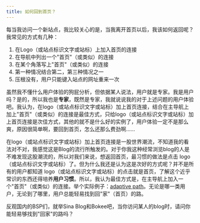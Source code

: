 ```yaml
---
title: 如何回到首页？
---
```

每当我访问一个新站点，我比较关心的是，当我离开首页以后，我该如何返回呢？我常见的方式有几种：

1. 在Logo（或站点标识文字或站标）上加入首页的连接
2. 在导航中列出一个"首页"（或类似）的连接
3. 在某个角落写上"首页"（或类似）的连接
4. 第一种情况结合第二，第三种情况之一
5. 压根没有，用户只能键入站点的网址重来一次

虽然我不懂什么用户体验的狗屁分析，但依据某人说法，用户就是专家。我是用户吗？是的，所以我也是**专家**，既然是专家，我就说说我的对于上述问题的用户体验吧。我认为，在logo（或站点标识文字或站标）加上首页连接，结合在主导航上加上"首页"（或类似）的连接是最佳方式，只给logo（或站点标识文字或站标）加上首页连接是次佳方式，其他的就不是什么好的实例了，用户体验一定不是那么爽，原因很简单啊，要回到首页，怎么还那么费劲啊……

在logo（或站点标识文字或站标）加上首页连接是一股世界潮流，不知道我的看法对不对，我感觉这是Blog的流行所触发的。对于你我这种经常浏览blog的人是不难发现这股潮流的，所以对我们来说，想返回首页，最习惯的做法是点击 logo（或站点标识文字或站标）了。但为什么我还是认为这是次好的方式呢？并不是所有的用户都知道 logo（或站点标识文字或站标）的点击就是首页，了解这个近乎常识的东西还得培养**用户习惯**。所以，我认为最佳方式是，在主导航上加入一个"首页"（或类似）的连接。举个实际例子：[adaptive path][0]。无论是哪一类用户，无论到了哪里，用户总能轻易找到回"家"（首页）的路。

反观国内的BSP们，就举Sina Blog和Bokee吧，当你访问某人的blog时，请问你能轻易够找到"回家"的路吗？

[0]: http://www.adaptivepath.com/

